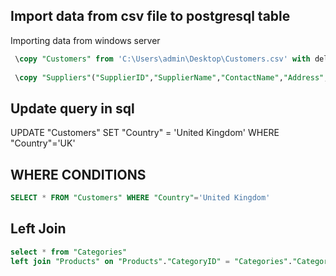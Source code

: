 ## Import data from csv file to postgresql table 

Importing data from windows server

```sql
 \copy "Customers" from 'C:\Users\admin\Desktop\Customers.csv' with delimiter ',' csv header encoding 'windows-1251';
 
 \copy "Suppliers"("SupplierID","SupplierName","ContactName","Address","City","PostalCode","Country","Phone") from 'C:\Users\admin\Downloads\Suppliers.csv' with delimiter ',' csv header encoding 'windows-1251';
```

## Update query in sql

UPDATE "Customers" SET "Country" = 'United Kingdom' WHERE "Country"='UK' 

## WHERE CONDITIONS

```sql
SELECT * FROM "Customers" WHERE "Country"='United Kingdom'
```

## Left Join
```sql
select * from "Categories"
left join "Products" on "Products"."CategoryID" = "Categories"."CategoryID"
```
